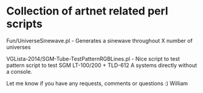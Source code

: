 Collection of artnet related perl scripts
======

Fun/UniverseSinewave.pl - Generates a sinewave throughout X number of universes

VGLista-2014/SGM-Tube-TestPatternRGBLines.pl - Nice script to test pattern script to test SGM LT-100/200 + TLD-612 A systems directly without a console.


Let me know if you have any requests, comments or questions :)
William
